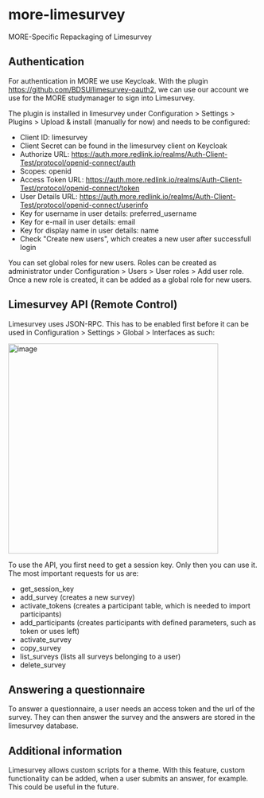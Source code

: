 # more-limesurvey
MORE-Specific Repackaging of Limesurvey

## Authentication 

For authentication in MORE we use Keycloak. With the plugin https://github.com/BDSU/limesurvey-oauth2, we can use our account we use for the MORE studymanager 
to sign into Limesurvey. 

The plugin is installed in limesurvey under Configuration > Settings > Plugins > Upload & install (manually for now)
and needs to be configured: 

- Client ID: limesurvey
- Client Secret can be found in the limesurvey client on Keycloak
- Authorize URL: https://auth.more.redlink.io/realms/Auth-Client-Test/protocol/openid-connect/auth
- Scopes: openid
- Access Token URL: https://auth.more.redlink.io/realms/Auth-Client-Test/protocol/openid-connect/token
- User Details URL: https://auth.more.redlink.io/realms/Auth-Client-Test/protocol/openid-connect/userinfo
- Key for username in user details: preferred_username
- Key for e-mail in user details: email
- Key for display name in user details: name
- Check "Create new users", which creates a new user after successfull login

You can set global roles for new users. Roles can be created as administrator under Configuration > Users > User roles > Add user role. Once a new role is created,
it can be added as a global role for new users. 

## Limesurvey API (Remote Control)

Limesurvey uses JSON-RPC. This has to be enabled first before it can be used in Configuration > Settings > Global > Interfaces as such: 

<img width="422" alt="image" src="https://user-images.githubusercontent.com/73277803/217238637-d8830d9f-791e-41f3-bad8-2e1d17246c64.png">

To use the API, you first need to get a session key. Only then you can use it. The most important requests for us are: 

- get_session_key
- add_survey (creates a new survey)
- activate_tokens (creates a participant table, which is needed to import participants)
- add_participants (creates participants with defined parameters, such as token or uses left)
- activate_survey
- copy_survey
- list_surveys (lists all surveys belonging to a user)
- delete_survey

## Answering a questionnaire

To answer a questionnaire, a user needs an access token and the url of the survey. They can then answer the survey and the answers are stored in the limesurvey
database.

## Additional information 

Limesurvey allows custom scripts for a theme. With this feature, custom functionality can be added, when a user submits an answer, for example. This could be useful
in the future.
